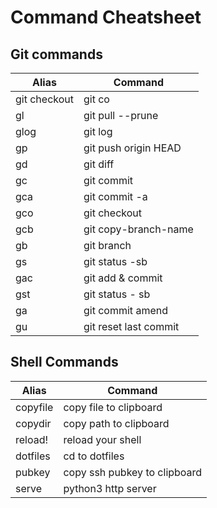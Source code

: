 # Command Cheatsheet

## Git commands

| Alias    | Command |
|----------|---------|
| git checkout | git co          |
| gl           | git pull --prune|
| glog         | git log         |
| gp           | git push origin HEAD|
| gd           | git diff        |
| gc           | git commit      |
| gca          | git commit -a   |
| gco          | git checkout    |
| gcb          | git copy-branch-name|
| gb           | git branch      |
| gs           | git status -sb  |
| gac          | git add & commit|
| gst          | git status - sb |
| ga           | git commit amend|
| gu           | git reset last commit|

## Shell Commands
| Alias    | Command |
|----------|---------|
| copyfile | copy file to clipboard |
| copydir  | copy path to clipboard |
| reload!  | reload your shell |
| dotfiles | cd to dotfiles |
| pubkey   | copy ssh pubkey to clipboard|
| serve    | python3 http server|


